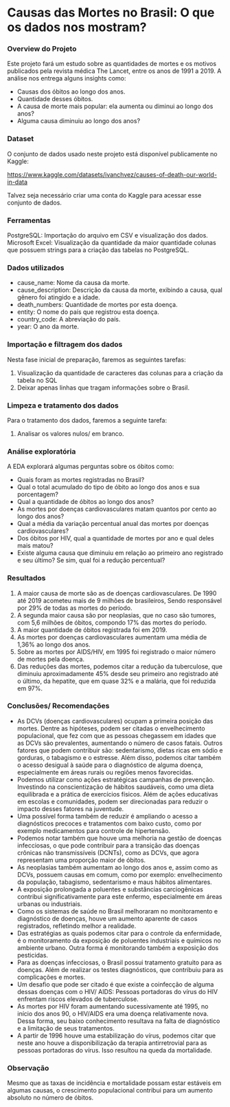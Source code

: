 # Causas das Mortes no Brasil: O que os dados nos mostram?

### Overview do Projeto
Este projeto fará um estudo sobre as quantidades de mortes e os motivos publicados pela revista médica The Lancet, entre os anos de 1991 a 2019. A análise nos entrega alguns insights como:
- Causas dos óbitos ao longo dos anos.
- Quantidade desses óbitos.
- A causa de morte mais popular: ela aumenta ou diminui ao longo dos anos?
- Alguma causa diminuiu ao longo dos anos?

### Dataset 
O conjunto de dados usado neste projeto está disponível publicamente no Kaggle:

https://www.kaggle.com/datasets/ivanchvez/causes-of-death-our-world-in-data

Talvez seja necessário criar uma conta do Kaggle para acessar esse conjunto de dados.
### Ferramentas 
PostgreSQL:  Importação do arquivo em CSV e visualização dos dados. 
Microsoft Excel: Visualização da quantidade da maior quantidade colunas que possuem strings para a criação das tabelas no PostgreSQL.

### Dados utilizados
- cause_name: Nome da causa da morte.
- cause_description: Descrição da causa da morte, exibindo a causa, qual gênero foi atingido e a idade.
- death_numbers: Quantidade de mortes por esta doença.
- entity: O nome do país que registrou esta doença.
- country_code: A abreviação do país.
- year: O ano da morte.

### Importação e filtragem dos dados
Nesta fase inicial de preparação, faremos as seguintes tarefas:
1.	Visualização da quantidade de caracteres das colunas para a criação da tabela no SQL
2.	Deixar apenas linhas que tragam informações sobre o Brasil.

### Limpeza e tratamento dos dados
Para o tratamento dos dados, faremos a seguinte tarefa:
1.	Analisar os valores nulos/ em branco.

### Análise exploratória 
A EDA explorará algumas perguntas sobre os óbitos como:
- Quais foram as mortes registradas no Brasil?
- Qual o total acumulado do tipo de óbito ao longo dos anos e sua porcentagem?
- Qual a quantidade de óbitos ao longo dos anos?
- As mortes por doenças cardiovasculares matam quantos por cento ao longo dos anos?
- Qual a média da variação percentual anual das mortes por doenças cardiovasculares?
- Dos óbitos por HIV, qual a quantidade de mortes por ano e qual deles mais matou?
- Existe alguma causa que diminuiu em relação ao primeiro ano registrado e seu último? Se sim, qual foi a redução percentual?

### Resultados
1.	A maior causa de morte são as de doenças cardiovasculares. De 1990 até 2019 acometeu mais de 9 milhões de brasileiros, Sendo responsável por 29% de todas as mortes do período. 
2.	A segunda maior causa são por neoplasias, que no caso são tumores, com 5,6 milhões de óbitos, compondo 17% das mortes do período.
3.	A maior quantidade de óbitos registrada foi em 2019.
4.	As mortes por doenças cardiovasculares aumentam uma média de 1,36% ao longo dos anos.
5.	Sobre as mortes por AIDS/HIV, em 1995 foi registrado o maior número de mortes pela doença.
6.	Das reduções das mortes, podemos citar a redução da tuberculose, que diminuiu aproximadamente 45% desde seu primeiro ano registrado até o último, da hepatite, que em quase 32% e a malária, que foi reduzida em 97%.

### Conclusões/ Recomendações 
- As DCVs (doenças cardiovasculares) ocupam a primeira posição das mortes. Dentre as hipóteses, podem ser citadas o envelhecimento populacional, que fez com que as pessoas chegassem em idades que as DCVs são prevalentes, aumentando o número de casos fatais. Outros fatores que podem contribuir são: sedentarismo, dietas ricas em sódio e gorduras, o tabagismo e o estresse. Além disso, podemos citar também o acesso desigual à saúde para o diagnóstico de alguma doença, especialmente em áreas rurais ou regiões menos favorecidas. 
- Podemos utilizar como ações estratégicas campanhas de prevenção. Investindo na conscientização de hábitos saudáveis, como uma dieta equilibrada e a prática de exercícios físicos. Além de ações educativas em escolas e comunidades, podem ser direcionadas para reduzir o impacto desses fatores na juventude.
- Uma possível forma também de reduzir é ampliando o acesso a diagnósticos precoces e tratamentos com baixo custo, como por exemplo medicamentos para controle de hipertensão.
- Podemos notar também que houve uma melhoria na gestão de doenças infecciosas, o que pode contribuir para a transição das doenças crônicas não transmissíveis (DCNTs), como as DCVs, que agora representam uma proporção maior de óbitos.
- As neoplasias também aumentam ao longo dos anos e, assim como as DCVs, possuem causas em comum, como por exemplo: envelhecimento da população, tabagismo, sedentarismo e maus hábitos alimentares.
- A exposição prolongada a poluentes e substâncias carciogênicas contribui significativamente para este enfermo, especialmente em áreas urbanas ou industriais.
- Como os sistemas de saúde no Brasil melhoraram no monitoramento e diagnóstico de doenças, houve um aumento aparente de casos registrados, refletindo melhor a realidade.
- Das estratégias as quais podemos citar para o controle da enfermidade, é o monitoramento da exposição de poluentes industriais e químicos no ambiente urbano. Outra forma é monitorando também a exposição dos pesticidas.
- Para as doenças infecciosas, o Brasil possui tratamento gratuito para as doenças. Além de realizar os testes diagnósticos, que contribuiu para as complicações e mortes. 
- Um desafio que pode ser citado é que existe a coinfecção de alguma dessas doenças com o HIV/ AIDS: Pessoas portadoras do vírus do HIV enfrentam riscos elevados de tuberculose.
- As mortes por HIV foram aumentando sucessivamente até 1995, no início dos anos 90, o HIV/AIDS era uma doença relativamente nova. Dessa forma, seu baixo conhecimento resultava na falta de diagnóstico e a limitação de seus tratamentos. 
- A partir de 1996 houve uma estabilização do vírus, podemos citar que neste ano houve a disponibilização da terapia antirretrovial para as pessoas portadoras do vírus. Isso resultou na queda da mortalidade.

### Observação
Mesmo que as taxas de incidência e mortalidade possam estar estáveis em algumas causas, o crescimento populacional contribui para um aumento absoluto no número de óbitos.

